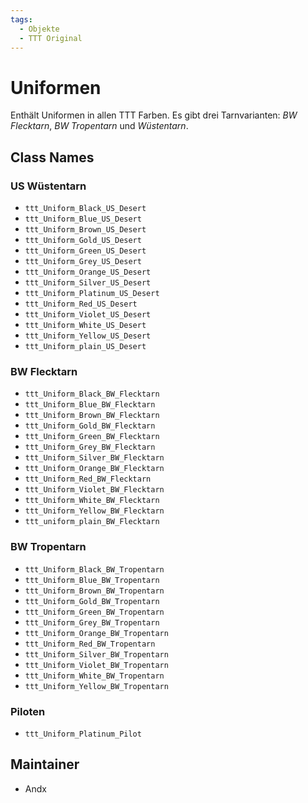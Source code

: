 ```yaml
---
tags:
  - Objekte
  - TTT Original
---
```


# Uniformen

Enthält Uniformen in allen TTT Farben. Es gibt drei Tarnvarianten: _BW Flecktarn_, _BW Tropentarn_ und _Wüstentarn_.

## Class Names

### US Wüstentarn

- `ttt_Uniform_Black_US_Desert`
- `ttt_Uniform_Blue_US_Desert`
- `ttt_Uniform_Brown_US_Desert`
- `ttt_Uniform_Gold_US_Desert`
- `ttt_Uniform_Green_US_Desert`
- `ttt_Uniform_Grey_US_Desert`
- `ttt_Uniform_Orange_US_Desert`
- `ttt_Uniform_Silver_US_Desert`
- `ttt_Uniform_Platinum_US_Desert`
- `ttt_Uniform_Red_US_Desert`
- `ttt_Uniform_Violet_US_Desert`
- `ttt_Uniform_White_US_Desert`
- `ttt_Uniform_Yellow_US_Desert`
- `ttt_Uniform_plain_US_Desert`

### BW Flecktarn

- `ttt_Uniform_Black_BW_Flecktarn`
- `ttt_Uniform_Blue_BW_Flecktarn`
- `ttt_Uniform_Brown_BW_Flecktarn`
- `ttt_Uniform_Gold_BW_Flecktarn`
- `ttt_Uniform_Green_BW_Flecktarn`
- `ttt_Uniform_Grey_BW_Flecktarn`
- `ttt_Uniform_Silver_BW_Flecktarn`
- `ttt_Uniform_Orange_BW_Flecktarn`
- `ttt_Uniform_Red_BW_Flecktarn`
- `ttt_Uniform_Violet_BW_Flecktarn`
- `ttt_Uniform_White_BW_Flecktarn`
- `ttt_Uniform_Yellow_BW_Flecktarn`
- `ttt_uniform_plain_BW_Flecktarn`

### BW Tropentarn

- `ttt_Uniform_Black_BW_Tropentarn`
- `ttt_Uniform_Blue_BW_Tropentarn`
- `ttt_Uniform_Brown_BW_Tropentarn`
- `ttt_Uniform_Gold_BW_Tropentarn`
- `ttt_Uniform_Green_BW_Tropentarn`
- `ttt_Uniform_Grey_BW_Tropentarn`
- `ttt_Uniform_Orange_BW_Tropentarn`
- `ttt_Uniform_Red_BW_Tropentarn`
- `ttt_Uniform_Silver_BW_Tropentarn`
- `ttt_Uniform_Violet_BW_Tropentarn`
- `ttt_Uniform_White_BW_Tropentarn`
- `ttt_Uniform_Yellow_BW_Tropentarn`

### Piloten

- `ttt_Uniform_Platinum_Pilot`

## Maintainer

- Andx
